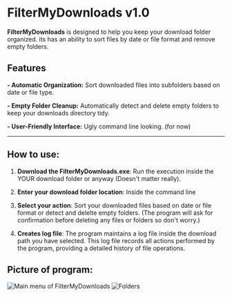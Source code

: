 # FilterMyDownloads v1.0
**FilterMyDownloads** is designed to help you keep your download folder organized. its has an ability to sort files by date or file format and remove empty folders.

## Features

**- Automatic Organization:** Sort downloaded files into subfolders based on date or file type.

**- Empty Folder Cleanup:** Automatically detect and delete empty folders to keep your downloads directory tidy.

**- User-Friendly Interface:** Ugly command line looking. (for now)

---

## How to use:

1. **Download the FilterMyDownloads.exe**: Run the execution inside the YOUR download folder or anyway (Doesn't matter really).
   
2. **Enter your download folder location**: Inside the command line
   
3. **Select your action**: Sort your downloaded files based on date or file format or detect and delelte empty folders. (The program will ask for confirmation before deleting any files or folders so don't worry.)

4. **Creates log file**: The program maintains a log file inside the download path you have selected. This log file records all actions performed by the program, providing a detailed history of file operations.

## Picture of program:

![Main menu of FilterMyDownloads](https://github.com/FaisalGugga/Filter_My_Downloads/assets/171600692/af6f4347-ded6-439e-b92f-801e52e43fc5)
![Folders](https://github.com/FaisalGugga/Filter_My_Downloads/assets/171600692/8f13b364-c5bb-4a25-857c-21dc2d681dda)
